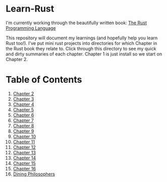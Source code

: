 # Learn-Rust

I'm currently working through the beautifully written book:
[The Rust Programming Language](https://doc.rust-lang.org/book/)

This repository will document my learnings (and hopefully help you learn Rust
too!). I've put mini rust projects into directories for which Chapter in the
Rust book they relate to. Click through this directory to see my quick and dirty
summaries of each chapter.  Chapter 1 is just install so we start on Chapter 2.

# Table of Contents
1. [Chapter 2](/Chapter-2/)
2. [Chapter 3](/Chapter-3/)
3. [Chapter 4](/Chapter-4/)
4. [Chapter 5](/Chapter-5/)
5. [Chapter 6](/Chapter-6/)
6. [Chapter 7](/Chapter-7/)
7. [Chapter 8](/Chapter-8/)
8. [Chapter 9](/Chapter-9/)
9. [Chapter 10](/Chapter-10/)
10. [Chapter 11](/Chapter-11/)
11. [Chapter 12](/Chapter-12/)
12. [Chapter 13](/Chapter-13/)
13. [Chapter 14](/Chapter-14/)
14. [Chapter 15](/Chapter-15/)
15. [Chapter 16](/Chapter-16/)
16. [Dining Philosophers](/Dining-Philosophers/)
